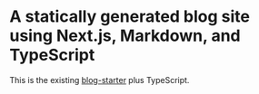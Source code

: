 # A statically generated blog site using Next.js, Markdown, and TypeScript

This is the existing [blog-starter](https://github.com/vercel/next.js/tree/canary/examples/blog-starter) plus TypeScript.
